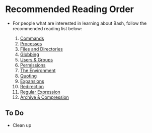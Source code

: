 # Recommended Reading Order
- For people what are interested in learning about Bash, follow the recommended reading list below: 

    1. [Commands](./Commands.md) 
    2. [Processes](./Processes.md)
    3. [Files and Directories](./Files%20and%20Directories.md)
    4. [Globbing](./Globbing.md) 
    5. [Users & Groups](./Users%20&%20Groups.md)
    6. [Permissions](./Permissions.md)
    7. [The Environment](./The%20Environment.md) 
    8. [Quoting](./Quoting.md)
    9. [Expansions](./Expansion.md)
    10. [Redirection](./Redirection.md)
    11. [Regular Expression](./Regular%20Expressions.md)
    12. [Archive & Compression](./Archive%20&%20Compression.md)

## To Do 
- Clean up

